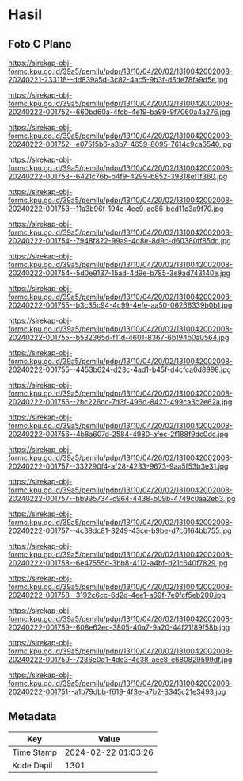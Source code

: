 # Hasil

## Foto C Plano

https://sirekap-obj-formc.kpu.go.id/39a5/pemilu/pdpr/13/10/04/20/02/1310042002008-20240221-233116--dd839a5d-3c82-4ac5-9b3f-d5de78fa9d5e.jpg

https://sirekap-obj-formc.kpu.go.id/39a5/pemilu/pdpr/13/10/04/20/02/1310042002008-20240222-001752--660bd60a-4fcb-4e19-ba99-9f7060a4a276.jpg

https://sirekap-obj-formc.kpu.go.id/39a5/pemilu/pdpr/13/10/04/20/02/1310042002008-20240222-001752--e07515b6-a3b7-4659-8095-7614c9ca6540.jpg

https://sirekap-obj-formc.kpu.go.id/39a5/pemilu/pdpr/13/10/04/20/02/1310042002008-20240222-001753--6421c76b-b4f9-4299-b852-39318ef1f360.jpg

https://sirekap-obj-formc.kpu.go.id/39a5/pemilu/pdpr/13/10/04/20/02/1310042002008-20240222-001753--11a3b96f-194c-4cc9-ac86-bed11c3a9f70.jpg

https://sirekap-obj-formc.kpu.go.id/39a5/pemilu/pdpr/13/10/04/20/02/1310042002008-20240222-001754--7948f822-99a9-4d8e-8d9c-d60380ff85dc.jpg

https://sirekap-obj-formc.kpu.go.id/39a5/pemilu/pdpr/13/10/04/20/02/1310042002008-20240222-001754--5d0e9137-15ad-4d9e-b785-3e9ad743140e.jpg

https://sirekap-obj-formc.kpu.go.id/39a5/pemilu/pdpr/13/10/04/20/02/1310042002008-20240222-001755--b3c35c94-4c99-4efe-aa50-06266339b0b1.jpg

https://sirekap-obj-formc.kpu.go.id/39a5/pemilu/pdpr/13/10/04/20/02/1310042002008-20240222-001755--b532365d-f11d-4601-8367-6b194b0a0564.jpg

https://sirekap-obj-formc.kpu.go.id/39a5/pemilu/pdpr/13/10/04/20/02/1310042002008-20240222-001755--4453b624-d23c-4ad1-b45f-d4cfca0d8998.jpg

https://sirekap-obj-formc.kpu.go.id/39a5/pemilu/pdpr/13/10/04/20/02/1310042002008-20240222-001756--2bc226cc-7d3f-496d-8427-499ca3c2e62a.jpg

https://sirekap-obj-formc.kpu.go.id/39a5/pemilu/pdpr/13/10/04/20/02/1310042002008-20240222-001756--4b8a607d-2584-4980-afec-2f188f9dc0dc.jpg

https://sirekap-obj-formc.kpu.go.id/39a5/pemilu/pdpr/13/10/04/20/02/1310042002008-20240222-001757--332290f4-af28-4233-9673-9aa5f53b3e31.jpg

https://sirekap-obj-formc.kpu.go.id/39a5/pemilu/pdpr/13/10/04/20/02/1310042002008-20240222-001757--bb995734-c964-4438-b09b-4749c0aa2eb3.jpg

https://sirekap-obj-formc.kpu.go.id/39a5/pemilu/pdpr/13/10/04/20/02/1310042002008-20240222-001757--4c38dc81-8249-43ce-b9be-d7c6164bb755.jpg

https://sirekap-obj-formc.kpu.go.id/39a5/pemilu/pdpr/13/10/04/20/02/1310042002008-20240222-001758--6e47555d-3bb8-4112-a4bf-d21c640f7829.jpg

https://sirekap-obj-formc.kpu.go.id/39a5/pemilu/pdpr/13/10/04/20/02/1310042002008-20240222-001758--3192c6cc-6d2d-4ee1-a69f-7e0fcf5eb200.jpg

https://sirekap-obj-formc.kpu.go.id/39a5/pemilu/pdpr/13/10/04/20/02/1310042002008-20240222-001759--608e62ec-3805-40a7-9a20-44f21f89f58b.jpg

https://sirekap-obj-formc.kpu.go.id/39a5/pemilu/pdpr/13/10/04/20/02/1310042002008-20240222-001759--7286e0d1-4de3-4e38-aee8-e680829599df.jpg

https://sirekap-obj-formc.kpu.go.id/39a5/pemilu/pdpr/13/10/04/20/02/1310042002008-20240222-001751--a1b79dbb-f619-4f3e-a7b2-3345c21e3493.jpg


## Metadata

| Key        | Value               |
| ---------- | ------------------- |
| Time Stamp | 2024-02-22 01:03:26 |
| Kode Dapil | 1301                |



